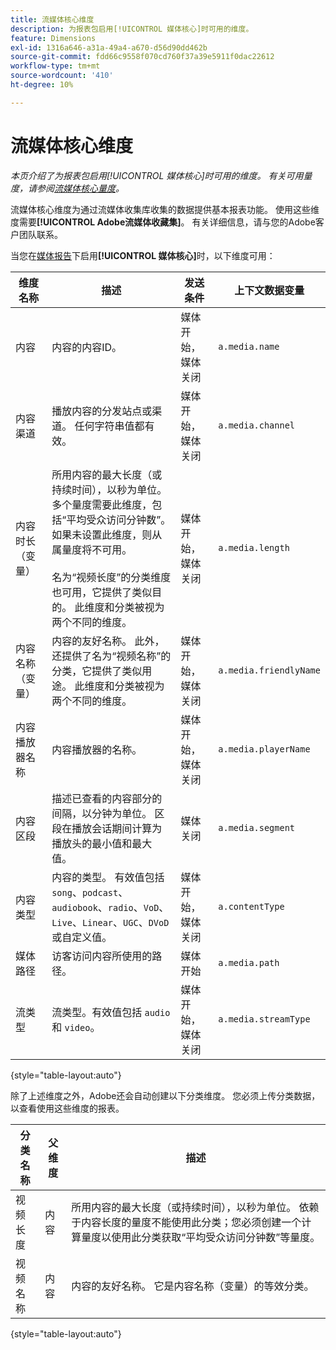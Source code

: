 ```yaml
---
title: 流媒体核心维度
description: 为报表包启用[!UICONTROL 媒体核心]时可用的维度。
feature: Dimensions
exl-id: 1316a646-a31a-49a4-a670-d56d90dd462b
source-git-commit: fdd66c9558f070cd760f37a39e5911f0dac22612
workflow-type: tm+mt
source-wordcount: '410'
ht-degree: 10%

---
```


# 流媒体核心维度

*本页介绍了为报表包启用[!UICONTROL 媒体核心]时可用的维度。 有关可用量度，请参阅[流媒体核心量度](../metrics/sm-core.md)。*

流媒体核心维度为通过流媒体收集库收集的数据提供基本报表功能。 使用这些维度需要&#x200B;**[!UICONTROL Adobe流媒体收藏集]**。 有关详细信息，请与您的Adobe客户团队联系。

当您在[媒体报告](/help/admin/admin/c-manage-report-suites/c-edit-report-suites/media-management.md)下启用&#x200B;**[!UICONTROL 媒体核心]**&#x200B;时，以下维度可用：

| 维度名称 | 描述 | 发送条件 | 上下文数据变量 |
| --- | --- | --- | --- |
| 内容 | 内容的内容ID。 | 媒体开始，媒体关闭 | `a.media.name` |
| 内容渠道 | 播放内容的分发站点或渠道。 任何字符串值都有效。 | 媒体开始，媒体关闭 | `a.media.channel` |
| 内容时长（变量） | 所用内容的最大长度（或持续时间），以秒为单位。 多个量度需要此维度，包括“平均受众访问分钟数”。 如果未设置此维度，则从属量度将不可用。<br><br>名为“视频长度”的分类维度也可用，它提供了类似目的。 此维度和分类被视为两个不同的维度。 | 媒体开始，媒体关闭 | `a.media.length` |
| 内容名称（变量） | 内容的友好名称。 此外，还提供了名为“视频名称”的分类，它提供了类似用途。 此维度和分类被视为两个不同的维度。 | 媒体开始，媒体关闭 | `a.media.friendlyName` |
| 内容播放器名称 | 内容播放器的名称。 | 媒体开始，媒体关闭 | `a.media.playerName` |
| 内容区段 | 描述已查看的内容部分的间隔，以分钟为单位。 区段在播放会话期间计算为播放头的最小值和最大值。 | 媒体关闭 | `a.media.segment` |
| 内容类型 | 内容的类型。 有效值包括`song`、`podcast`、`audiobook`、`radio`、`VoD`、`Live`、`Linear`、`UGC`、`DVoD`或自定义值。 | 媒体开始，媒体关闭 | `a.contentType` |
| 媒体路径 | 访客访问内容所使用的路径。 | 媒体开始 | `a.media.path` |
| 流类型 | 流类型。有效值包括 `audio` 和 `video`。 | 媒体开始，媒体关闭 | `a.media.streamType` |

{style="table-layout:auto"}

除了上述维度之外，Adobe还会自动创建以下分类维度。 您必须上传分类数据，以查看使用这些维度的报表。

| 分类名称 | 父维度 | 描述 |
| --- | --- | --- |
| 视频长度 | 内容 | 所用内容的最大长度（或持续时间），以秒为单位。 依赖于内容长度的量度不能使用此分类；您必须创建一个计算量度以使用此分类获取“平均受众访问分钟数”等量度。 |
| 视频名称 | 内容 | 内容的友好名称。 它是内容名称（变量）的等效分类。 |

{style="table-layout:auto"}

